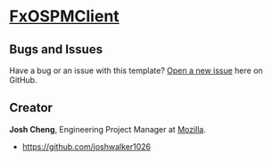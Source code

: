 # [FxOSPMClient](https://github.com/joshwalker1026/FxOSPMClient)

## Bugs and Issues

Have a bug or an issue with this template? [Open a new issue](https://github.com/joshwalker1026/FxOSPMClient/issues) here on GitHub.

## Creator

**Josh Cheng**, Engineering Project Manager at [Mozilla](https://www.mozilla.org).

* https://github.com/joshwalker1026